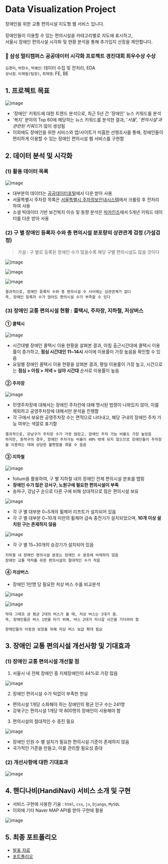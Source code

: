 # Data Visualization Project

장애인을 위한 교통 편의시설 지도형 웹 서비스 입니다. <br><br>
장애인들이 이용할 수 있는 편의시설을 카테고리별로 지도에 표시하고, <br>
서울시 장애인 편의시설 시각화 및 현황 분석을 통해 추가입지 선정을 제안합니다.

### 🥇 삼성 멀티캠퍼스 공공데이터 시각화 프로젝트 경진대회 최우수상 수상

`김경미`, `박현수`, `박혜인`: 데이터 수집 및 전처리, EDA <br>
`성낙원`. `이재필(팀장)`, `최재영`: FE, BE

## 1. 프로젝트 목표

![image](https://github.com/Hyeeein/HandiNavi/assets/81239567/76639736-5d63-4445-bf89-33b58f8bba64)

- '장애인' 키워드에 대한 트렌드 분석으로, 최근 5년 간 '장애인' 뉴스 키워드를 분석
- '복지' 분야의 Top 60에 해당하는 뉴스 키워드를 분석한 결과, *'서울', '편의시설'과 관련된 키워드*가 많이 생성됨
- 이외에도 장애인을 위한 서비스와 앱/사이트가 미흡한 선행조사를 통해, 장애인들이 편리하게 이용할 수 있는 장애인 편의시설 웹 서비스를 구현함

## 2. 데이터 분석 및 시각화

### (1) 활용 데이터 목록

![image](https://github.com/Hyeeein/HandiNavi/assets/81239567/2cb65c2b-d5f9-4e59-98a5-5ed823e3ceab)

- 대부분의 데이터는 [공공데이터포털](https://www.data.go.kr/)에서 다운 받아 사용
- 서울특별시 주차장 목록은 [서울특별시 주차정보안내시스템](https://parking.seoul.go.kr/)에서 크롤링 후 전처리 하여 사용
- 소셜 빅데이터 기반 보건복지 이슈 및 동향 분석은 [빅카인즈](https://www.bigkinds.or.kr/)에서 5개년 키워드 데이터를 다운 받아 사용

### (2) 구 별 장애인 등록자 수와 총 편의시설 분포량의 상관관계 검정 (가설검정)

> 가설 : 구 별로 등록된 장애인 수가 많을수록 해당 구별 편의시설도 많을 것이다

![image](https://github.com/Hyeeein/HandiNavi/assets/81239567/65357024-5ab5-4d7e-bf57-e095de280dad)

![image](https://github.com/Hyeeein/HandiNavi/assets/81239567/946afb01-e3ac-4ab2-86a4-0146f2705f12)

![image](https://github.com/Hyeeein/HandiNavi/assets/81239567/8c0584d8-4a3b-4c8d-9771-3c0966bafdd5)

```
결과적으로, 장애인 등록자 수와 총 편의시설 수 사이에는 상관관계가 없다
즉, 장애인 등록자 수가 많아도 편의시설 수가 부족할 수 있다
```

### (3) 장애인 교통 편의시설 현황 : 콜택시, 주차장, 지하철, 저상버스

#### ① 콜택시

![image](https://github.com/Hyeeein/HandiNavi/assets/81239567/668a8be3-adef-4003-b205-3dd3e2559df9)

* 시간대별 장애인 콜택시 이용 현황을 살펴본 결과, 아침 출근시간대에 콜택시 이용률이 증가하고, **점심 시간대인 11~14시** 사이에 이용률이 가장 높음을 확인할 수 있음
* 요일별 장애인 콜택시 이용 현황을 살펴본 결과, 평일 이용률이 가장 높고, 시간으로는 **점심 > 아침 > 저녁 > 심야 시간대** 순서로 이용률이 높음

#### ② 주차장

![image](https://github.com/Hyeeein/HandiNavi/assets/81239567/b1b1195c-99dd-4ade-bfb7-206abffbaf82)

* 민영주차장에 대해서는 장애인 주차칸에 대해 명시된 법령이 나와있지 않아, 이를 제외하고 공영주차장에 대해서만 분석을 진행함
* 각 구에서 보유한 공영주차장 수는 면적으로 나타내고, 해당 구내의 장애인 주차 가능 여부는 색깔로 표기함

```
결과적으로, 강남구가 주차장 수가 가장 많았고, 장애인 주차 가능 비율도 가장 높았음
하지만, 동작구의 경우, 장애인 주차가능 비율이 40% 밖에 되지 않으므로 장애인들이 주차장을 이용하는 데에 상당한 불편함을 겪을 수 음음
```

#### ③ 지하철

![image](https://github.com/Hyeeein/HandiNavi/assets/81239567/7ca30442-0c80-4c96-884e-38b8436d592f)

* folium을 활용하여, 구 별 지하철 내의 장애인 전체 편의시설 분포를 맵핑
* **장애인 수가 많은 강서구, 노원구에 필요한 편의시설이 부족**
* 송파구, 강남구 순으로 다른 구에 비해 상대적으로 많은 편의시설 보유

![image](https://github.com/Hyeeein/HandiNavi/assets/81239567/469ff73f-bf4f-41fe-ade0-bc85c3c0549f)

* 각 구 별 대부분 0~5개의 휠체어 리프트가 설치되어 있음
* 각 구 별 대부분 0~10개 미만의 휠체어 급속 충전기가 설치되었으며, **10개 이상 설치된 구는 존재하지 않음**

![image](https://github.com/Hyeeein/HandiNavi/assets/81239567/d31cdb05-51a7-4082-9592-9d0cacaa3635)

* 각 구 별 15~30개의 승강기가 설치되어 있음

```
지하철 내 장애인 편의시설 분포는 장애인 수 분포에 비례하지 않음
장애인 교통 약자를 위한 편의시설의 절대적인 수가 작음
```

#### ④ 저상버스

* 장애인 1만명 당 필요한 저상 버스 수를 비교분석

![image](https://github.com/Hyeeein/HandiNavi/assets/81239567/9818b097-1bf1-41f4-b714-c1744b4884c0)

![image](https://github.com/Hyeeein/HandiNavi/assets/81239567/6fb2b06e-c638-4297-9783-7880ec6e7aba)

```
막대 그래프 상 평균 2대의 버스가 올 때, 저상 버스는 1대가 옴.
즉, 장애인들은 버스 1번을 타기 위해, 버스 2대가 지나갈 시간을 기다려야 함

장애인들의 이동권 보장을 위해 저상 버스 보급 확대 필요
```

## 3. 장애인 교통 편의시설 개선사항 및 기대효과

### (1) 장애인 교통 편의시설 개선할 점

1. 서울시 내 전체 장애인 중 지체장애인이 44%로 가장 많음

![image](https://github.com/Hyeeein/HandiNavi/assets/81239567/1d68ecaa-6f01-4f7c-9b29-530307015159)

2. 장애인 편의시설 수가 턱없이 부족한 현실

  - 편의시설 1개당 소화해야 하는 장애인의 평균 인구 수는 241명
  - 강북구는 편의시설 1개당 약 800명의 장애인이 사용해야 함

3. 편의시설의 절대적인 수 증진 필요

![image](https://github.com/Hyeeein/HandiNavi/assets/81239567/f54c7d6b-655c-460d-b415-30ca1c781928)

  - 장애인 인원 수 별 설치가 필요한 편의시설 기준이 존재하지 않음
  - 국가적인 기준을 만들고, 이를 관리할 필요성 증대


### (2) 개선사항에 대한 기대효과

![image](https://github.com/Hyeeein/HandiNavi/assets/81239567/1b0e4e52-c636-48de-80f8-dc632c506180)


## 4. 핸디나비(HandiNavi) 서비스 소개 및 구현

* 서비스 구현에 사용한 기술 : `html`, `css`, `js`, `Django`, `MySQL`
* 이외에 기타 Naver MAP API를 받아 구현에 활용

![image](https://github.com/Hyeeein/HandiNavi/assets/81239567/c08535e1-8dca-4d81-aadc-0dfdb478b26c)


## 5. 최종 포트폴리오

* [발표 자료](https://github.com/Hyeeein/HandiNavi/blob/master/Documents/%5B%EB%B0%9C%ED%91%9C%EC%9E%90%EB%A3%8C%5DHandiNavi.pdf)
* [포트폴리오](https://github.com/Hyeeein/HandiNavi/blob/master/Documents/%5B%ED%8F%AC%ED%8A%B8%ED%8F%B4%EB%A6%AC%EC%98%A4%5DHandiNavi.pdf)
